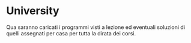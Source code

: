 # University

Qua saranno caricati i programmi visti a lezione ed eventuali soluzioni di quelli assegnati per casa per tutta la dirata dei corsi.
